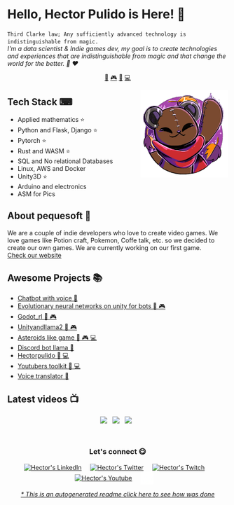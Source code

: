 # Hello, Hector Pulido is Here! 👋


`Third Clarke law; Any sufficiently advanced technology is indistinguishable from magic.`<br><em> I'm a data scientist & Indie games dev, my goal is to create technologies and experiences that are indistinguishable from magic and that change the world for the better. 🐑 ❤️</em>


<p align="center">
<a href="https://github.com/HectorPulido/HectorPulido/blob/master/ai.md">🤖</a>
<a href="https://github.com/HectorPulido/HectorPulido/blob/master/gamedev.md">🎮</a>
<a href="https://github.com/HectorPulido/HectorPulido/blob/master/blockchain.md">🔑</a>
<a href="https://github.com/HectorPulido/HectorPulido/blob/master/backend.md">💻</a>
</p>


<a href="https://pequesoft.net/">
<img align="right" height="auto" width="200" src="https://github.com/HectorPulido/HectorPulido/raw/master/img/pequesoft.png"/>
</a>


## Tech Stack ⌨
- Applied mathematics ⭐
- Python and Flask, Django ⭐
- Pytorch ⭐
- Rust and WASM ⭐
- SQL and No relational Databases
- Linux, AWS and Docker
- Unity3D ⭐
- Arduino and electronics
- ASM for Pics


## About pequesoft 🧸
We are a couple of indie developers who love to create video games. We love games like Potion craft, Pokemon, Coffe talk, etc. so we decided to create our own games. We are currently working on our first game. <br> <a href="https://pequesoft.net/">Check our website</a>


## Awesome Projects 📚
- [Chatbot with voice  🤖](https://github.com/HectorPulido/chatbot-with-voice) 
- [Evolutionary neural networks on unity for bots  🤖 🎮](https://github.com/HectorPulido/Evolutionary-Neural-Networks-on-unity-for-bots) 
- [Godot_rl  🤖 🎮](https://github.com/HectorPulido/godot_rl) 
- [Unityandllama2  🤖 🎮](https://github.com/HectorPulido/UnityAndLLama2) 
- [Asteroids like game  🤖 🎮 💻](https://github.com/HectorPulido/Asteroids-like-game) 
- [Discord bot llama  🤖](https://github.com/HectorPulido/discord-bot-LLama) 
- [Hectorpulido  🤖 💻](https://github.com/HectorPulido/HectorPulido) 
- [Youtubers toolkit  🤖 💻](https://github.com/HectorPulido/Youtubers-toolkit) 
- [Voice translator  🤖](https://github.com/HectorPulido/Voice-translator) 



## Latest videos 📺
<p align="center"><a href="https://www.youtube.com/watch?v=1VR-TR9KoWA" target="blank"><img align="center" width="200px" src="https://i.ytimg.com/vi/1VR-TR9KoWA/hqdefault.jpg?sqp=-oaymwEjCNACELwBSFryq4qpAxUIARUAAAAAGAElAADIQj0AgKJDeAE=&rs=AOn4CLAHupod0Nz3ZaSDTpQKB35NdkuyUA"/></a>&nbsp;&nbsp;
<a href="https://www.youtube.com/watch?v=1EEK428hNzo" target="blank"><img align="center" width="200px" src="https://i.ytimg.com/vi/1EEK428hNzo/hqdefault.jpg?sqp=-oaymwEjCNACELwBSFryq4qpAxUIARUAAAAAGAElAADIQj0AgKJDeAE=&rs=AOn4CLBNrBpXMH_vbrKuyBALX-1wWL9b3w"/></a>&nbsp;&nbsp;
<a href="https://www.youtube.com/watch?v=lHnimY94w4o" target="blank"><img align="center" width="200px" src="https://i.ytimg.com/vi/lHnimY94w4o/hqdefault.jpg?sqp=-oaymwEjCNACELwBSFryq4qpAxUIARUAAAAAGAElAADIQj0AgKJDeAE=&rs=AOn4CLCwrlDJpPqE8MPcILJUIyZUlkR9AQ"/></a>&nbsp;&nbsp;
</p>


<br>

<div align="center">
<h3 align="center">Let's connect 😋</h3>
</div>
<p align="center">
<a href="https://www.linkedin.com/in/hector-pulido-17547369/" target="blank">
<img align="center" width="30px" alt="Hector's LinkedIn" src="https://www.vectorlogo.zone/logos/linkedin/linkedin-icon.svg"/></a> &nbsp; &nbsp;
<a href="https://twitter.com/Hector_Pulido_" target="blank">
<img align="center" width="30px" alt="Hector's Twitter" src="https://www.vectorlogo.zone/logos/twitter/twitter-official.svg"/></a> &nbsp; &nbsp;
<a href="https://www.twitch.tv/hector_pulido_" target="blank">
<img align="center" width="30px" alt="Hector's Twitch" src="https://www.vectorlogo.zone/logos/twitch/twitch-icon.svg"/></a> &nbsp; &nbsp;
<a href="https://www.youtube.com/channel/UCS_iMeH0P0nsIDPvBaJckOw" target="blank">
<img align="center" width="30px" alt="Hector's Youtube" src="https://www.vectorlogo.zone/logos/youtube/youtube-icon.svg"/></a> &nbsp; &nbsp;
<a href="https://pequesoft.net/" target="blank">
<img align="center" width="30px" alt="Pequesoft website" src="https://github.com/HectorPulido/HectorPulido/blob/master/img/pequesoft-favicon.png?raw=true"/></a> &nbsp; &nbsp;

</p>


<div align="center"><em><a href="https://github.com/HectorPulido/HectorPulido/tree/master/ReadmeGenerator">* This is an autogenerated readme click here to see how was done</a></em></div>

